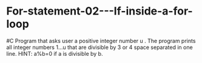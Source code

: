 # For-statement-02---If-inside-a-for-loop
#C Program that asks user a positive integer number u . The program prints all integer numbers 1…u  that are divisible by 3 or 4 space separated in one line. HINT: a%b=0 if a is divisible by b.
